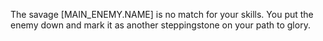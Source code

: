 The savage [MAIN_ENEMY.NAME] is no match for your skills. You put the enemy down and mark it as another steppingstone on your path to glory. 
